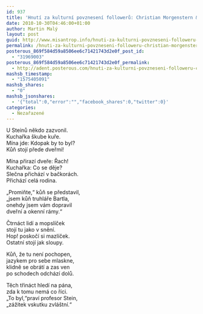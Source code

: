 ```yaml
---
id: 937
title: 'Hnutí za kulturní povznesení followerů: Christian Morgenstern &#8211; Kůň #hkpf'
date: 2010-10-30T04:46:00+01:00
author: Martin Malý
layout: post
guid: http://www.misantrop.info/hnuti-za-kulturni-povzneseni-followeru-christian-morgenstern-kun-hkpf/
permalink: /hnuti-za-kulturni-povzneseni-followeru-christian-morgenstern-kun-hkpf/
posterous_869f584d59a8506ee6c71421743d2e0f_post_id:
  - "31969003"
posterous_869f584d59a8506ee6c71421743d2e0f_permalink:
  - http://adent.posterous.com/hnuti-za-kulturni-povzneseni-followeru-christ
mashsb_timestamp:
  - "1575405091"
mashsb_shares:
  - "0"
mashsb_jsonshares:
  - '{"total":0,"error":"","facebook_shares":0,"twitter":0}'
categories:
  - Nezařazené
---
```

U Steinů někdo zazvonil.  
Kuchařka &scaron;kube kuře.  
M&iacute;na jde: Kdopak by to byl?  
Kůň stoj&iacute; přede dveřmi!

M&iacute;na přiraz&iacute; dveře: Řach!  
Kuchařka: Co se děje?  
Slečna přich&aacute;z&iacute; v bačkor&aacute;ch.  
Přich&aacute;z&iacute; cel&aacute; rodina.</p> 

&#8222;Promiňte,&#8220; kůň se představil,  
&#8222;jsem kůň truhl&aacute;ře Bartla,  
onehdy jsem v&aacute;m dopravil  
dveřn&iacute; a okenn&iacute; r&aacute;my.&#8220;</p> 

Čtrn&aacute;ct lid&iacute; a mopsl&iacute;ček  
stoj&iacute; tu jako v sněn&iacute;.  
Hop! poskoč&iacute; si mazl&iacute;ček.  
Ostatn&iacute; stoj&iacute; jak sloupy.</p> 

Kůň, že tu nen&iacute; pochopen,  
jazykem pro sebe mlaskne,  
klidně se obr&aacute;t&iacute; a zas ven  
po schodech odch&aacute;z&iacute; dolů.</p> 

Těch třin&aacute;ct hled&iacute; na p&aacute;na,  
zda k tomu nem&aacute; co ř&iacute;ci.  
&#8222;To byl,&#8220;prav&iacute; profesor Stein,  
&#8222;z&aacute;žitek vskutku zvl&aacute;&scaron;tn&iacute;.&#8220;</p>